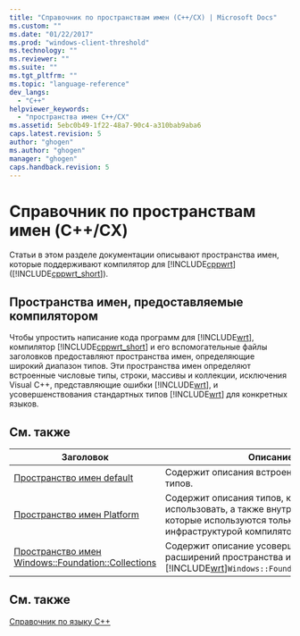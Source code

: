 ```yaml
---
title: "Справочник по пространствам имен (C++/CX) | Microsoft Docs"
ms.custom: ""
ms.date: "01/22/2017"
ms.prod: "windows-client-threshold"
ms.technology: ""
ms.reviewer: ""
ms.suite: ""
ms.tgt_pltfrm: ""
ms.topic: "language-reference"
dev_langs: 
  - "C++"
helpviewer_keywords: 
  - "пространства имен C++/CX"
ms.assetid: 5ebc0b49-1f22-48a7-90c4-a310bab9aba6
caps.latest.revision: 5
author: "ghogen"
ms.author: "ghogen"
manager: "ghogen"
caps.handback.revision: 5
---
```

# Справочник по пространствам имен (C++/CX)
Статьи в этом разделе документации описывают пространства имен, которые поддерживают компилятор для [!INCLUDE[cppwrt](../cppcx/includes/cppwrt-md.md)] \([!INCLUDE[cppwrt_short](../cppcx/includes/cppwrt-short-md.md)]\).  
  
## Пространства имен, предоставляемые компилятором  
 Чтобы упростить написание кода программ для [!INCLUDE[wrt](../cppcx/includes/wrt-md.md)], компилятор [!INCLUDE[cppwrt_short](../cppcx/includes/cppwrt-short-md.md)] и его вспомогательные файлы заголовков предоставляют пространства имен, определяющие широкий диапазон типов. Эти пространства имен определяют встроенные числовые типы, строки, массивы и коллекции, исключения Visual C\+\+, представляющие ошибки [!INCLUDE[wrt](../cppcx/includes/wrt-md.md)], и усовершенствования стандартных типов [!INCLUDE[wrt](../cppcx/includes/wrt-md.md)] для конкретных языков.  
  
## См. также  
  
|Заголовок|Описание|  
|---------------|--------------|  
|[Пространство имен default](../cppcx/default-namespace.md)|Содержит описания встроенных основных типов.|  
|[Пространство имен Platform](../cppcx/platform-namespace-c-cx.md)|Содержит описания типов, которые можно использовать, а также внутренних типов, которые используются только инфраструктурой компилятора.|  
|[Пространство имен Windows::Foundation::Collections](../cppcx/windows-foundation-collections-namespace-c-cx.md)|Содержит описание усовершенствований и расширений пространства имен [!INCLUDE[wrt](../cppcx/includes/wrt-md.md)]`Windows::Foundation::Collections`.|  
  
## См. также  
 [Справочник по языку C\+\+](../cppcx/visual-c-language-reference-c-cx.md)